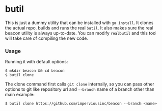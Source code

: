 # butil

This is just a dummy utility that can be installed with `go install`. It clones the actual repo, builds and runs the real `butil`. It also makes sure the real beacon utility is always up-to-date. You can modify `realbutil` and this tool will take care of compiling the new code.

### Usage

Running it with default options:

```
$ mkdir beacon && cd beacon
$ butil clone
```

The clone command first calls `git clone` internally, so you can pass other options to git like repository url and `--branch` name of a branch other than main example:

```
$ butil clone https://github.com/imperviousinc/beacon --branch <name>
```
